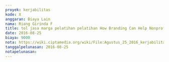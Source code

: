 ```yaml
---
proyek: kerjabilitas
kode: X
anggaran: Biaya Lain
nama: Riang Girinda F
title: tol jasa marga pelatihan pelatihan How Branding Can Help Nonprofits be More Effective di Jakarta
date: 2016-08-25
biaya: 9000
nota: https://wiki.ciptamedia.org/wiki/File:Agustus_25_2016_kerjabilitas_X_tol_jasa_marga_ginda.jpg
tanggalpelunasan: 2016-08-25
notapelunasan:
---
```

